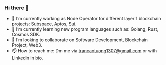 ### Hi there 👋

- 🔭 I’m currently working as Node Operator for different layer 1 blockchain projects: Subspace, Aptos, Sui.
- 🌱 I’m currently learning new program languages such as: Golang, Rust, Cosmos SDK.
- 👯 I’m looking to collaborate on Software Development, Blockchain Project, Web3.
- 📫 How to reach me: Dm me via trancaotuong1307@gmail.com or with Linkedin in bio.

<!--
**tonytran1307/tonytran1307** is a ✨ _special_ ✨ repository because its `README.md` (this file) appears on your GitHub profile.

Here are some ideas to get you started:

-->
